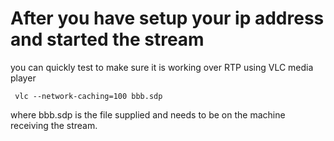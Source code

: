 # After you have setup your ip address and started the stream
you can quickly test to make sure it is working over RTP using VLC media player

     vlc --network-caching=100 bbb.sdp

where bbb.sdp is the file supplied and needs to be on the machine receiving the stream.
